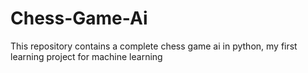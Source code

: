 # Chess-Game-Ai
This repository contains a complete chess game ai in python, my first learning project for machine learning
